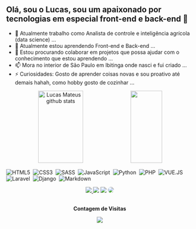 ## Olá, sou o Lucas, sou um apaixonado por tecnologias em especial front-end e back-end 👋

- 🔭 Atualmente trabalho como Analista de controle e inteligência agrícola (data science) ...
- 🌱 Atualmente estou aprendendo Front-end e Back-end ...
- 👯 Estou procurando colaborar em projetos que possa ajudar com o conhecimento que estou aprendendo ...
- 📫 Mora no interior de São Paulo em Ibitinga onde nasci e fui criado ...
- ⚡ Curiosidades: Gosto de aprender coisas novas e sou proativo até demais hahah, como hobby gosto de cozinhar ...

<div align="center">  
  <img width="49%" height="195px" src="https://github-readme-stats.vercel.app/api?username=lucasmateuseng&show_icons=true&theme=dark&count_private=true&hide_border=true" alt="Lucas Mateus github stats" /> 
  <img width="41%" height="195px" src="https://github-readme-stats.vercel.app/api/top-langs/?username=lucasmateuseng&layout=compact&theme=dark&hide_border=true" />
</div>

![HTML5](https://img.shields.io/badge/HTML5-E34F26?style=for-the-badge&logo=html5&logoColor=white)&nbsp;
![CSS3](https://img.shields.io/badge/CSS3-1572B6?style=for-the-badge&logo=css3&logoColor=white)&nbsp;
![SASS](https://img.shields.io/badge/Sass-CC6699?style=for-the-badge&logo=sass&logoColor=white)&nbsp;
![JavaScript](https://img.shields.io/badge/JavaScript-F7DF1E?style=for-the-badge&logo=javascript&logoColor=black)&nbsp;
![Python](https://img.shields.io/badge/Python-14354C?style=for-the-badge&logo=python&logoColor=white)&nbsp;
![PHP](https://img.shields.io/badge/PHP-777BB4?style=for-the-badge&logo=php&logoColor=white)&nbsp;
![VUE.JS](https://img.shields.io/badge/Vue.js-35495E?style=for-the-badge&logo=vue.js&logoColor=4FC08D)&nbsp;
![Laravel](https://img.shields.io/badge/Laravel-FF2D20?style=for-the-badge&logo=laravel&logoColor=white)&nbsp;
![Django](https://img.shields.io/badge/Django-092E20?style=for-the-badge&logo=django&logoColor=white)&nbsp;
![Markdown](https://img.shields.io/badge/Markdown-000000?style=for-the-badge&logo=markdown&logoColor=white)&nbsp;

<div align="center"> 
<a href="https://instagram.com/lmitdigital" target="_blank"><img src="https://img.shields.io/badge/-Instagram-%23E4405F?style=for-the-badge&logo=instagram&logoColor=white"</a>
<a href="https://www.youtube.com/channel/UC2Y327BTCdFlBdeYH06ih2g" target="_blank"><img src="https://img.shields.io/badge/YouTube-FF0000?style=for-the-badge&logo=youtube&logoColor=white" target="_blank"></a>
<a href = "mailto:cmp.1a.lucasmateuseng@gmail.com"> <img src="https://img.shields.io/badge/-Gmail-%23333?style=for-the-badge&logo=gmail&logoColor=white" target="_blank"></a>
<a href="https://www.linkedin.com/in/lucasmateuseng/" target="_blank"><img src="https://img.shields.io/badge/-LinkedIn-%230077B5?style=for-the-badge&logo=linkedin&logoColor=white" style="border-radius: 30px" target="_blank"></a> 
 </div>

<div align="center">
<br><p align="centre"><b>Contagem de Visitas</b></p>  
<p align="center"><img align="center" src="https://profile-counter.glitch.me/{lucasmateuseng}/count.svg" /></p> 
<br>
</div>
